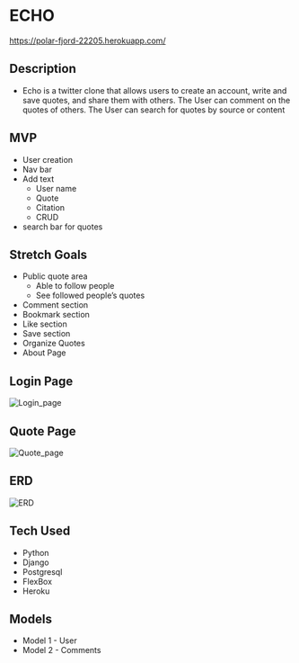 # ECHO
https://polar-fjord-22205.herokuapp.com/

## Description
- Echo is a twitter clone that allows users to create an account, write and save quotes, and share them with others. The User can comment on the quotes of others.  The User can search for quotes by source or content


## MVP
- User creation
- Nav bar
- Add text 
    - User name
    - Quote 
    - Citation
    - CRUD
- search bar for quotes
    

## Stretch Goals
- Public quote area
    - Able to follow people
    - See followed people’s quotes
- Comment section 
- Bookmark section
- Like section
- Save section
- Organize Quotes 
- About Page


## Login Page
![Login_page](https://user-images.githubusercontent.com/95770704/157080057-e95d994c-db3f-4ee8-b100-5039bfd56979.png)


## Quote Page
![Quote_page](https://user-images.githubusercontent.com/95770704/157080356-9605e10b-a556-4b77-883d-09b10d6c519c.png)


## ERD
![ERD](https://user-images.githubusercontent.com/95770704/158612777-1742d8e9-5c07-4961-a72e-a0695a28a849.png)


## Tech Used 
- Python
- Django
- Postgresql
- FlexBox
- Heroku


## Models
- Model 1 - User
- Model 2 - Comments

